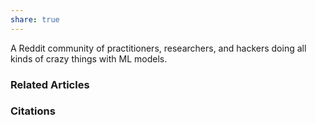 ```yaml
---
share: true
---
```


A Reddit community of practitioners, researchers, and hackers doing all kinds of crazy things with ML models.

### Related Articles

### Citations
